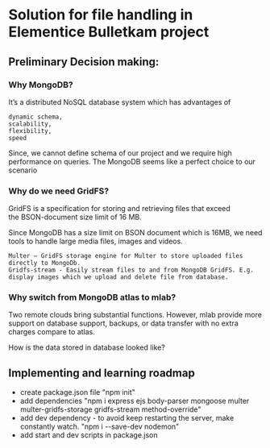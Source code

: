 # Solution for file handling in Elementice Bulletkam project

## Preliminary Decision making:

### Why MongoDB?

It’s a distributed NoSQL database system which has advantages of
```
dynamic schema,
scalability,
flexibility,
speed
```  
Since, we cannot define schema of our project and we require high performance on queries.
The MongoDB seems like a perfect choice to our scenario

### Why do we need GridFS?

GridFS is a specification for storing and retrieving files that exceed the BSON-document size limit of 16 MB.

Since MongoDB has a size limit on BSON document which is 16MB, we need tools to handle large media files, images and videos.
```
Multer – GridFS storage engine for Multer to store uploaded files directly to MongoDb.
Gridfs-stream - Easily stream files to and from MongoDB GridFS. E.g. display images which we upload and delete file from database.
```

### Why switch from MongoDB atlas to mlab?

Two remote clouds bring substantial functions. However, mlab provide more support on database support, backups, or data transfer with no extra charges compare to atlas.

How is the data stored in database looked like?

## Implementing and learning roadmap
* create package.json file "npm init"
* add dependencies "npm i express ejs body-parser mongoose multer multer-gridfs-storage gridfs-stream method-override"
* add dev dependency - to avoid keep restarting the server, make constantly watch. "npm i --save-dev nodemon"
* add start and dev scripts in package.json
